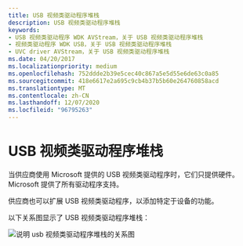 ```yaml
---
title: USB 视频类驱动程序堆栈
description: USB 视频类驱动程序堆栈
keywords:
- USB 视频类驱动程序 WDK AVStream，关于 USB 视频类驱动程序堆栈
- 视频类驱动程序 WDK USB，关于 USB 视频类驱动程序堆栈
- UVC driver AVStream，关于 USB 视频类驱动程序堆栈
ms.date: 04/20/2017
ms.localizationpriority: medium
ms.openlocfilehash: 752ddde2b39e5cec40c867a5e5d55e6de63c0a85
ms.sourcegitcommit: 418e6617e2a695c9cb4b37b5b60e264760858acd
ms.translationtype: MT
ms.contentlocale: zh-CN
ms.lasthandoff: 12/07/2020
ms.locfileid: "96795263"
---
```

# <a name="usb-video-class-driver-stack"></a>USB 视频类驱动程序堆栈


当供应商使用 Microsoft 提供的 USB 视频类驱动程序时，它们只提供硬件。 Microsoft 提供了所有驱动程序支持。

供应商也可以扩展 USB 视频类驱动程序，以添加特定于设备的功能。

以下关系图显示了 USB 视频类驱动程序堆栈：

![说明 usb 视频类驱动程序堆栈的关系图 ](images/uvc2.png)

 

 




